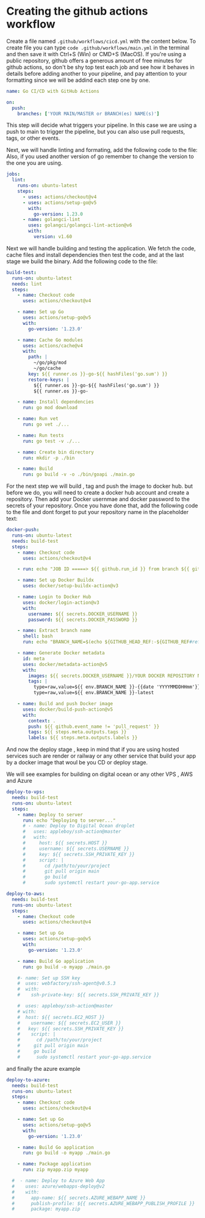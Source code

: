 # Creating the github actions workflow

Create a file named `.github/workflows/cicd.yml` with the content below. To create file you can type `code .github/workflows/main.yml` in the terminal and then save it with Ctrl+S (Win) or CMD+S (MacOS).
If you're using a public repository, github offers a generous amount of free minutes for github actions, so don't be shy top test each job and see how it behaves in details before adding another to your pipeline, and pay attention to your formatting since we will be addind each step one by one.

```yaml
name: Go CI/CD with GitHub Actions

on:
  push:
    branches: ['YOUR MAIN/MASTER or BRANCH(es) NAME(s)']
```

This step will decide what triggers your pipeline. In this case we are using a push to main to trigger the pipeline, but you can also use pull requests, tags, or other events.

Next, we will handle linting and formating, add the following code to the file:
Also, if you used another version of go remember to change the version to the one you are using.

```yaml
jobs:
  lint:
    runs-on: ubuntu-latest
    steps:
      - uses: actions/checkout@v4
      - uses: actions/setup-go@v5
        with:
          go-version: 1.23.0
      - name: golangci-lint
        uses: golangci/golangci-lint-action@v6
        with:
          version: v1.60
```

Next we will handle building and testing the application.
We fetch the code, cache files and install dependencies then test the code, and at the last stage we build the binary.
Add the following code to the file:

```yaml
build-test:
  runs-on: ubuntu-latest
  needs: lint
  steps:
    - name: Checkout code
      uses: actions/checkout@v4

    - name: Set up Go
      uses: actions/setup-go@v5
      with:
        go-version: '1.23.0'

    - name: Cache Go modules
      uses: actions/cache@v4
      with:
        path: |
          ~/go/pkg/mod
          ~/go/cache
        key: ${{ runner.os }}-go-${{ hashFiles('go.sum') }}
        restore-keys: |
          ${{ runner.os }}-go-${{ hashFiles('go.sum') }}
          ${{ runner.os }}-go-

    - name: Install dependencies
      run: go mod download

    - name: Run vet
      run: go vet ./...

    - name: Run tests
      run: go test -v ./...

    - name: Create bin directory
      run: mkdir -p ./bin

    - name: Build
      run: go build -v -o ./bin/goapi ./main.go
```

For the next step we will build , tag and push the image to docker hub. but before we do, you will need to create a docker hub account and create a repository.
Then add your Docker usernmae and docker password to the secrets of your repository.
Once you have done that, add the following code to the file and dont forget to put your repository name in the placeholder text:

```yaml
docker-push:
  runs-on: ubuntu-latest
  needs: build-test
  steps:
    - name: Checkout code
      uses: actions/checkout@v4

    - run: echo "JOB ID =====> ${{ github.run_id }} from branch ${{ github.ref }}"

    - name: Set up Docker Buildx
      uses: docker/setup-buildx-action@v3

    - name: Login to Docker Hub
      uses: docker/login-action@v3
      with:
        username: ${{ secrets.DOCKER_USERNAME }}
        password: ${{ secrets.DOCKER_PASSWORD }}

    - name: Extract branch name
      shell: bash
      run: echo "BRANCH_NAME=$(echo ${GITHUB_HEAD_REF:-${GITHUB_REF#refs/heads/}} | sed 's/[^a-zA-Z0-9]/-/g')" >> $GITHUB_ENV

    - name: Generate Docker metadata
      id: meta
      uses: docker/metadata-action@v5
      with:
        images: ${{ secrets.DOCKER_USERNAME }}/YOUR DOCKER REPOSITORY NAME
        tags: |
          type=raw,value=${{ env.BRANCH_NAME }}-{{date 'YYYYMMDDHHmm'}}
          type=raw,value=${{ env.BRANCH_NAME }}-latest

    - name: Build and push Docker image
      uses: docker/build-push-action@v5
      with:
        context: .
        push: ${{ github.event_name != 'pull_request' }}
        tags: ${{ steps.meta.outputs.tags }}
        labels: ${{ steps.meta.outputs.labels }}
```

And now the deploy stage , keep in mind that if you are using hosted services such are render or railway or any other service that build your app by a docker image that woul be you CD or deploy stage.

We will see examples for building on digital ocean or any other VPS , AWS and Azure

```yaml
deploy-to-vps:
  needs: build-test
  runs-on: ubuntu-latest
  steps:
    - name: Deploy to server
      run: echo "Deploying to server..."
      # - name: Deploy to Digital Ocean droplet
      #   uses: appleboy/ssh-action@master
      #   with:
      #     host: ${{ secrets.HOST }}
      #     username: ${{ secrets.USERNAME }}
      #     key: ${{ secrets.SSH_PRIVATE_KEY }}
      #     script: |
      #       cd /path/to/your/project
      #       git pull origin main
      #       go build
      #       sudo systemctl restart your-go-app.service
```

```yaml
deploy-to-aws:
  needs: build-test
  runs-on: ubuntu-latest
  steps:
    - name: Checkout code
      uses: actions/checkout@v4

    - name: Set up Go
      uses: actions/setup-go@v5
      with:
        go-version: '1.23.0'

    - name: Build Go application
      run: go build -o myapp ./main.go

    #- name: Set up SSH key
    #  uses: webfactory/ssh-agent@v0.5.3
    #  with:
    #    ssh-private-key: ${{ secrets.SSH_PRIVATE_KEY }}

    #  uses: appleboy/ssh-action@master
    # with:
    #  host: ${{ secrets.EC2_HOST }}
    #    username: ${{ secrets.EC2_USER }}
    #   key: ${{ secrets.SSH_PRIVATE_KEY }}
    #    script: |
    #      cd /path/to/your/project
    #     git pull origin main
    #     go build
    #      sudo systemctl restart your-go-app.service
```

and finally the azure example

```yaml
deploy-to-azure:
  needs: build-test
  runs-on: ubuntu-latest
  steps:
    - name: Checkout code
      uses: actions/checkout@v4

    - name: Set up Go
      uses: actions/setup-go@v5
      with:
        go-version: '1.23.0'

    - name: Build Go application
      run: go build -o myapp ./main.go

    - name: Package application
      run: zip myapp.zip myapp

  #  - name: Deploy to Azure Web App
  #    uses: azure/webapps-deploy@v2
  #    with:
  #      app-name: ${{ secrets.AZURE_WEBAPP_NAME }}
  #      publish-profile: ${{ secrets.AZURE_WEBAPP_PUBLISH_PROFILE }}
  #      package: myapp.zip
```

